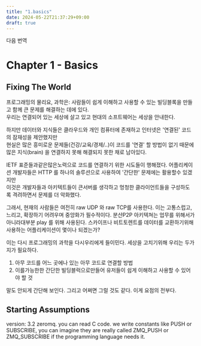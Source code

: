 ```yaml
---
title: "1.basics"
date: 2024-05-22T21:37:29+09:00
draft: true
---
```


다음 번역
[](https://zguide.zeromq.org/docs/chapter1/)

# Chapter 1 - Basics

## Fixing The World

프로그래밍의 물리요, 과학은: 사람들이 쉽게 이해하고 사용할 수 있는 빌딩블록을 만들고 함께 큰 문제를 해결하는 데에 있다.  
우리는 연결되어 있는 세상에 살고 있고 현대의 소프트웨어는 세상을 안내한다.   

하지만 데이터와 지식들은 클라우드와 개인 컴퓨터에 존재하고 인터넷은 '연결된' 코드의 잠재성을 제안했지만  
현실은 많은 흥미로운 문제들(건강/교육/경제/..)이 코드를 '연결' 할 방법이 없기 때문에 많은 지식(brain) 을 연결하지 못해 해결되지 못한 채로 남아있다. 

IETF 표준들과같은많은노력으로 코드를 연결하기 위한 시도들이 행해졌다. 어플리케이션 개발자들은 HTTP 를 하나의 솔루션으로 사용하여 '간단한' 문제에는 
활용할수 있겠지만  
이것은 개발자들과 아키텍트들이 큰서버를 생각하고 멍청한 클라이언트들을 구성하도록 격려하면서 문제를 더 악화했다.  

그래서, 현재의 사람들은 여전히 raw UDP 와 raw TCP를 사용한다. 이는 고통스럽고, 느리고, 확장하기 어려우며 중앙화가 필수적이다.
분산P2P 아키텍쳐는 업무를 위해서가아니라대부분 play 를 위해 사용된다. 스카이프나 비트토렌트를 데이터를 교환하기위해 사용하는 어플리케이션이 몇이나 되겠는가?  

이는 다시 프로그래밍의 과학을 다시우리에게 들이민다.  세상을 고치기위해 우리는 두가지가 필요하다. 
1. 아무 코드를 어느 곳에나 있는 아무 코드로 연결할 방법
2. 이를가능한한 간단한 빌딩블럭으로만들어 유저들이 쉽게 이해하고 사용할 수 있어야 할 것

말도 안되게 간단해 보인다. 그리고 어쩌면 그럴 것도 같다. 이게 요점의 전부다.


## Starting Assumptions

version: 3.2 zeromq.
you can read C code.
we write constants like PUSH or SUBSCRIBE, you can imagine they are really called ZMQ_PUSH or ZMQ_SUBSCRIBE if the programming language needs it.
